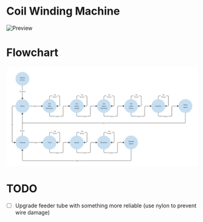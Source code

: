 # Coil Winding Machine

![Preview](media/preview.png)

# Flowchart

![Preview](media/flowchart.jpg)

# TODO

- [ ] Upgrade feeder tube with something more reliable (use nylon to prevent wire damage)